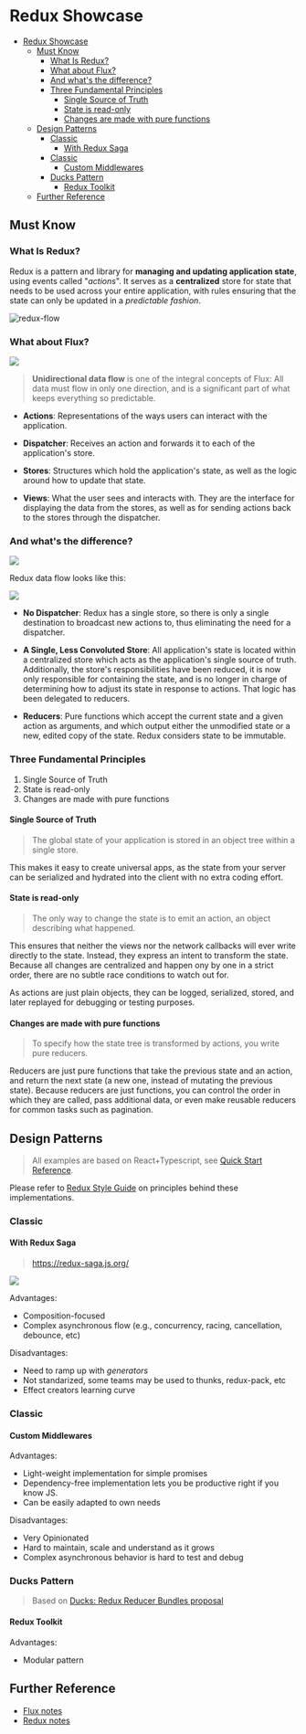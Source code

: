 # Redux Showcase

- [Redux Showcase](#redux-showcase)
  - [Must Know](#must-know)
    - [What Is Redux?](#what-is-redux)
    - [What about Flux?](#what-about-flux)
    - [And what's the difference?](#and-whats-the-difference)
    - [Three Fundamental Principles](#three-fundamental-principles)
      - [Single Source of Truth](#single-source-of-truth)
      - [State is read-only](#state-is-read-only)
      - [Changes are made with pure functions](#changes-are-made-with-pure-functions)
  - [Design Patterns](#design-patterns)
    - [Classic](#classic)
      - [With Redux Saga](#with-redux-saga)
    - [Classic](#classic-1)
      - [Custom Middlewares](#custom-middlewares)
    - [Ducks Pattern](#ducks-pattern)
      - [Redux Toolkit](#redux-toolkit)
  - [Further Reference](#further-reference)

## Must Know

### What Is Redux?

Redux is a pattern and library for **managing and updating application state**, using events called "*actions*". It serves as a **centralized** store for state that needs to be used across your entire application, with rules ensuring that the state can only be updated in a *predictable fashion*.

![redux-flow](./redux-flow.gif)

### What about Flux?

![](2021-12-27-11-00-00.png)

>  **Unidirectional data flow** is one of the integral concepts of Flux: All data must flow in only one direction, and is a significant part of what keeps everything so predictable.

* **Actions**: Representations of the ways users can interact with the application.

* **Dispatcher**: Receives an action and forwards it to each of the application's store.

* **Stores**: Structures which hold the application's state, as well as the logic around how to update that state.

* **Views**: What the user sees and interacts with. They are the interface for displaying the data from the stores, as well as for sending actions back to the stores through the dispatcher.

### And what's the difference?

![](2021-12-27-11-02-31.png)

Redux data flow looks like this:

![](2021-12-27-11-02-09.png)

* **No Dispatcher**: Redux has a single store, so there is only a single destination to broadcast new actions to, thus eliminating the need for a dispatcher.

* **A Single, Less Convoluted Store**: All application's state is located within a centralized store which acts as the application's single source of truth. Additionally, the store's responsibilities have been reduced, it is now only responsible for containing the state, and is no longer in charge of determining how to adjust its state in response to actions. That logic has been delegated to reducers.

* **Reducers**: Pure functions which accept the current state and a given action as arguments, and which output either the unmodified state or a new, edited copy of the state. Redux considers state to be immutable.

### Three Fundamental Principles

1. Single Source of Truth
2. State is read-only
3. Changes are made with pure functions

#### Single Source of Truth

> The global state of your application is stored in an object tree within a single store.

This makes it easy to create universal apps, as the state from your server can be serialized and hydrated into the client with no extra coding effort.

#### State is read-only

> The only way to change the state is to emit an action, an object describing what happened.

This ensures that neither the views nor the network callbacks will ever write directly to the state. Instead, they express an intent to transform the state. Because all changes are centralized and happen ony by one in a strict order, there are no subtle race conditions to watch out for.

As actions are just plain objects, they can be logged, serialized, stored, and later replayed for debugging or testing purposes.

#### Changes are made with pure functions

> To specify how the state tree is transformed by actions, you write pure reducers.

Reducers are just pure functions that take the previous state and an action, and return the next state (a new one, instead of mutating the previous state). Because reducers are just functions, you can control the order in which they are called, pass additional data, or even make reusable reducers for common tasks such as pagination.

## Design Patterns

> All examples are based on React+Typescript, see [Quick Start Reference](https://react-redux.js.org/tutorials/typescript-quick-start).

Please refer to [Redux Style Guide](https://redux.js.org/style-guide/style-guide) on principles behind these implementations.

### Classic

#### With Redux Saga

> https://redux-saga.js.org/

![](2021-12-27-12-35-17.png)

Advantages:
* Composition-focused
* Complex asynchronous flow (e.g., concurrency, racing, cancellation, debounce, etc)


Disadvantages:
* Need to ramp up with *generators*
* Not standarized, some teams may be used to thunks, redux-pack, etc
* Effect creators learning curve

### Classic

#### Custom Middlewares

Advantages:
* Light-weight implementation for simple promises
* Dependency-free implementation lets you be productive right if you know JS.
* Can be easily adapted to own needs

Disadvantages:
* Very Opinionated
* Hard to maintain, scale and understand as it grows
* Complex asynchronous behavior is hard to test and debug

### Ducks Pattern

> Based on [Ducks: Redux Reducer Bundles proposal](https://github.com/erikras/ducks-modular-redux)

#### Redux Toolkit

Advantages:

* Modular pattern

## Further Reference

* [Flux notes](https://github.com/herrera-ignacio/architect-handbook#flux--redux)
* [Redux notes](https://github.com/herrera-ignacio/architect-handbook#technology-specifics)

